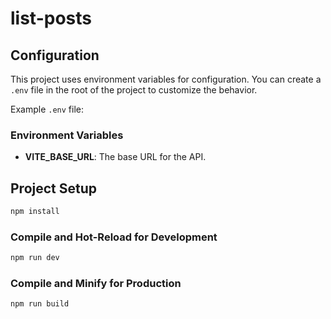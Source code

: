 # list-posts

## Configuration

This project uses environment variables for configuration. You can create a `.env` file in the root of the project to customize the behavior.

Example `.env` file:
### Environment Variables

- **VITE_BASE_URL**: The base URL for the API.



## Project Setup

```sh
npm install
```

### Compile and Hot-Reload for Development

```sh
npm run dev
```

### Compile and Minify for Production

```sh
npm run build
```
